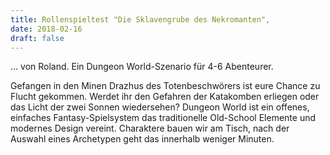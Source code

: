 ```yaml
---
title: Rollenspieltest "Die Sklavengrube des Nekromanten", 
date: 2018-02-16
draft: false
---
```

... von Roland. Ein Dungeon World-Szenario für 4-6 Abenteurer.

Gefangen in den Minen Drazhus des Totenbeschwörers ist eure Chance zu Flucht gekommen.
Werdet ihr den Gefahren der Katakomben erliegen oder das Licht der zwei Sonnen wiedersehen?
Dungeon World ist ein offenes, einfaches Fantasy-Spielsystem das traditionelle Old-School Elemente und modernes Design vereint.
Charaktere bauen wir am Tisch, nach der Auswahl eines Archetypen geht das innerhalb weniger Minuten.

